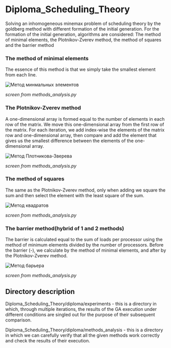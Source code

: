 # Diploma_Scheduling_Theory
Solving an inhomogeneous minemax problem of scheduling theory by the goldberg method with different formation of the initial generation.
For the formation of the initial generation, algorithms are considered: The method of minimal elements, the Plotnikov-Zverev method, the method of squares and the barrier method

### The method of minimal elements
The essence of this method is that we simply take the smallest element from each line.

![Метод минмальных элементов](https://user-images.githubusercontent.com/65871712/216844865-c2ba9ff0-0cd9-4bf7-a0a6-f49ba334baec.png)

*screen from methods_analysis.py*
### The Plotnikov-Zverev method
A one-dimensional array is formed equal to the number of elements in each row of the matrix. 
We move this one-dimensional array from the first row of the matrix. 
For each iteration, we add index-wise the elements of the matrix row and one-dimensional array, then compare and add the element that gives us the smallest difference between the elements of the one-dimensional array.

![Метод Плотникова-Зверева](https://user-images.githubusercontent.com/65871712/216844871-f02687c4-6b9f-48b2-82e6-5edc6f5c0917.png)

*screen from methods_analysis.py*
### The method of squares
The same as the Plotnikov-Zverev method, only when adding we square the sum and then select the element with the least square of the sum.

![Метод квадратов](https://user-images.githubusercontent.com/65871712/216844874-3cee8510-4f5f-4b61-8c99-471bd514c546.png)

*screen from methods_analysis.py*
### The barrier method(hybrid of 1 and 2 methods)
The barrier is calculated equal to the sum of loads per processor using the method of minimum elements divided by the number of processors.
Before the barrier (-), we calculate by the method of minimal elements, and after by the Plotnikov-Zverev method.

![Метод барьера](https://user-images.githubusercontent.com/65871712/216844878-f418f483-3b91-40f1-b7ef-3178f9afffa1.png)

*screen from methods_analysis.py*
## Directory description
Diploma_Scheduling_Theory/diploma/experiments - this is a directory in which, through multiple iterations, the results of the GA execution under different conditions are singled out for the purpose of their subsequent comparison.

Diploma_Scheduling_Theory/diploma/methods_analysis - this is a directory in which we can carefully verify that all the given methods work correctly and check the results of their execution.
